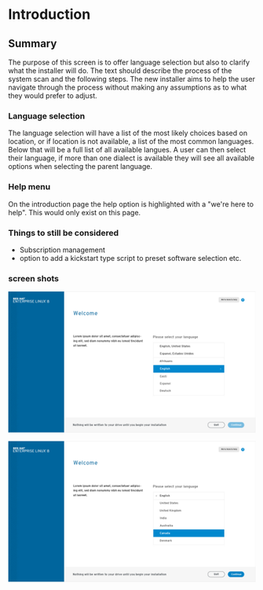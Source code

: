 # Introduction
## Summary

The purpose of this screen is to offer language selection but also to clarify what the installer will do. The text should describe the process of the system scan and the following steps. The new installer aims to help the user navigate through the process without making any assumptions as to what they would prefer to adjust.

### Language selection
The language selection will have a list of the most likely choices based on location, or if location is not available, a list of the most common languages. Below that will be a full list of all available langues. A user can then select their language, if more than one dialect is available they will see all available options when selecting the parent language.

### Help menu
On the introduction page the help option is highlighted with a "we're here to help". This would only exist on this page. 

### Things to still be considered
- Subscription management
- option to add a kickstart type script to preset software selection etc.

### screen shots

![Welcome screen](assets/imgs/1-Welcome.jpg)

![Welcome screen](assets/imgs/2-Welcome-continued.jpg)
